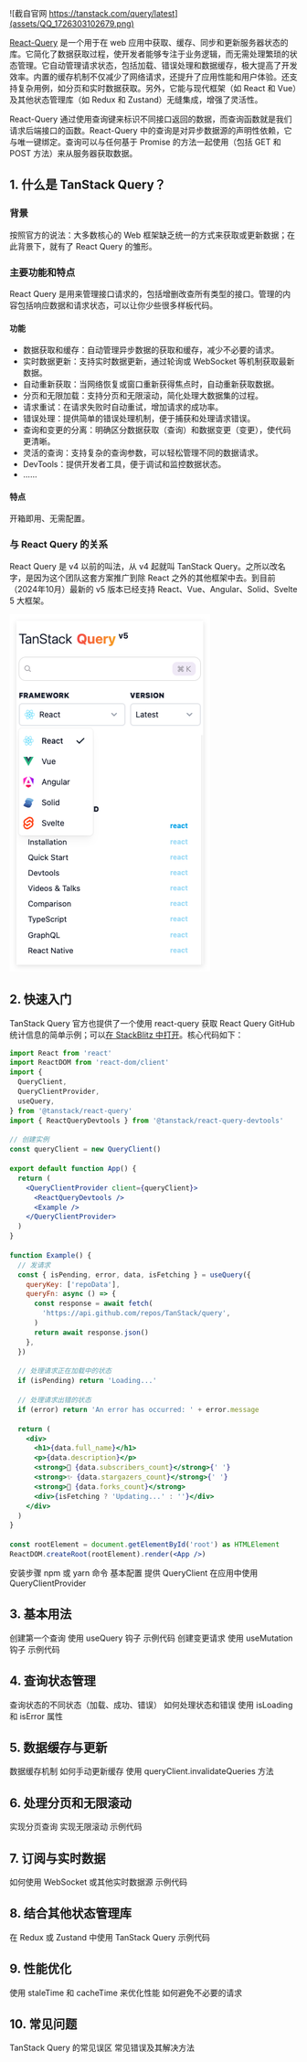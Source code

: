 ![截自官网 https://tanstack.com/query/latest](assets/QQ_1726303102679.png)

[React-Query](https://tanstack.com/query/latest) 是一个用于在 web 应用中获取、缓存、同步和更新服务器状态的库。它简化了数据获取过程，使开发者能够专注于业务逻辑，而无需处理繁琐的状态管理。它自动管理请求状态，包括加载、错误处理和数据缓存，极大提高了开发效率。内置的缓存机制不仅减少了网络请求，还提升了应用性能和用户体验。还支持复杂用例，如分页和实时数据获取。另外，它能与现代框架（如 React 和 Vue）及其他状态管理库（如 Redux 和 Zustand）无缝集成，增强了灵活性。

React-Query 通过使用查询键来标识不同接口返回的数据，而查询函数就是我们请求后端接口的函数。React-Query 中的查询是对异步数据源的声明性依赖，它与唯一键绑定。查询可以与任何基于 Promise 的方法一起使用（包括 GET 和 POST 方法）来从服务器获取数据。

## 1. 什么是 TanStack Query？
### 背景

按照官方的说法：大多数核心的 Web 框架缺乏统一的方式来获取或更新数据；在此背景下，就有了 React Query 的雏形。

### 主要功能和特点

React Query 是用来管理接口请求的，包括增删改查所有类型的接口。管理的内容包括响应数据和请求状态，可以让你少些很多样板代码。

#### 功能

- 数据获取和缓存：自动管理异步数据的获取和缓存，减少不必要的请求。
- 实时数据更新：支持实时数据更新，通过轮询或 WebSocket 等机制获取最新数据。
- 自动重新获取：当网络恢复或窗口重新获得焦点时，自动重新获取数据。
- 分页和无限加载：支持分页和无限滚动，简化处理大数据集的过程。
- 请求重试：在请求失败时自动重试，增加请求的成功率。
- 错误处理：提供简单的错误处理机制，便于捕获和处理请求错误。
- 查询和变更的分离：明确区分数据获取（查询）和数据变更（变更），使代码更清晰。
- 灵活的查询：支持复杂的查询参数，可以轻松管理不同的数据请求。
- DevTools：提供开发者工具，便于调试和监控数据状态。
- ……

#### 特点

开箱即用、无需配置。

### 与 React Query 的关系

React Query 是 v4 以前的叫法，从 v4 起就叫 TanStack Query。之所以改名字，是因为这个团队这套方案推广到除 React 之外的其他框架中去。到目前（2024年10月）最新的 v5 版本已经支持 React、Vue、Angular、Solid、Svelte 5 大框架。

![](assets/QQ_1728355975903.png)

## 2. 快速入门

TanStack Query 官方也提供了一个使用 react-query 获取 React Query GitHub 统计信息的简单示例；可以[在 StackBlitz 中打开](https://stackblitz.com/github/TanStack/query/tree/main/examples/react/simple)。核心代码如下：

```jsx
import React from 'react'
import ReactDOM from 'react-dom/client'
import {
  QueryClient,
  QueryClientProvider,
  useQuery,
} from '@tanstack/react-query'
import { ReactQueryDevtools } from '@tanstack/react-query-devtools'

// 创建实例
const queryClient = new QueryClient()

export default function App() {
  return (
    <QueryClientProvider client={queryClient}>
      <ReactQueryDevtools />
      <Example />
    </QueryClientProvider>
  )
}

function Example() {
  // 发请求
  const { isPending, error, data, isFetching } = useQuery({
    queryKey: ['repoData'],
    queryFn: async () => {
      const response = await fetch(
        'https://api.github.com/repos/TanStack/query',
      )
      return await response.json()
    },
  })

  // 处理请求正在加载中的状态
  if (isPending) return 'Loading...'

  // 处理请求出错的状态
  if (error) return 'An error has occurred: ' + error.message

  return (
    <div>
      <h1>{data.full_name}</h1>
      <p>{data.description}</p>
      <strong>👀 {data.subscribers_count}</strong>{' '}
      <strong>✨ {data.stargazers_count}</strong>{' '}
      <strong>🍴 {data.forks_count}</strong>
      <div>{isFetching ? 'Updating...' : ''}</div>
    </div>
  )
}

const rootElement = document.getElementById('root') as HTMLElement
ReactDOM.createRoot(rootElement).render(<App />)
```



安装步骤
npm 或 yarn 命令
基本配置
提供 QueryClient
在应用中使用 QueryClientProvider

## 3. 基本用法
创建第一个查询
使用 useQuery 钩子
示例代码
创建变更请求
使用 useMutation 钩子
示例代码

## 4. 查询状态管理
查询状态的不同状态（加载、成功、错误）
如何处理状态和错误
使用 isLoading 和 isError 属性
## 5. 数据缓存与更新
数据缓存机制
如何手动更新缓存
使用 queryClient.invalidateQueries 方法
## 6. 处理分页和无限滚动
实现分页查询
实现无限滚动
示例代码
## 7. 订阅与实时数据
如何使用 WebSocket 或其他实时数据源
示例代码
## 8. 结合其他状态管理库
在 Redux 或 Zustand 中使用 TanStack Query
示例代码
## 9. 性能优化
使用 staleTime 和 cacheTime 来优化性能
如何避免不必要的请求
## 10. 常见问题
TanStack Query 的常见误区
常见错误及其解决方法